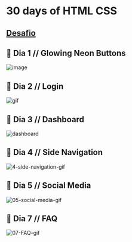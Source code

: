 # 30 days of HTML CSS

## [Desafio](https://dev.to/somanathgoudar/30dayschallenge-30-days-extreme-html-css-challenge-50k1)

## 🎈 Dia 1 // Glowing Neon Buttons	

![image](https://user-images.githubusercontent.com/74930052/149359758-700dcf23-8fa3-4027-b28b-52037c0ccec1.png)

## 🎈 Dia 2 // Login  

![gif](https://user-images.githubusercontent.com/74930052/149370056-be551083-84e3-4c59-ae54-eefa929c18b1.gif)

## 🎈 Dia 3 // Dashboard

![dashboard](https://user-images.githubusercontent.com/74930052/149579393-8cf9256f-ba0d-45bf-9093-21686d4c7571.gif)

## 🎈 Dia 4 // Side Navigation

![4-side-navigation-gif](https://user-images.githubusercontent.com/74930052/149625302-75cc7f93-87b5-40e5-8eba-976efb301b18.gif)

## 🎈 Dia 5 // Social Media

![05-social-media-gif](https://user-images.githubusercontent.com/74930052/149625668-6e89255a-01f3-434d-a6b8-7d70b0f8ea93.gif)

## 🎈 Dia 7 // FAQ

![07-FAQ-gif](https://user-images.githubusercontent.com/74930052/149626447-61de8073-1d4a-47a1-911e-0e1883114dd4.gif)

<!-- ## 🎈 Dia 12 // Princing price

![12-princing-price-gif](https://user-images.githubusercontent.com/74930052/149624905-02ed0568-b858-43a0-a6f9-79abc22e9abe.gif)
 -->
